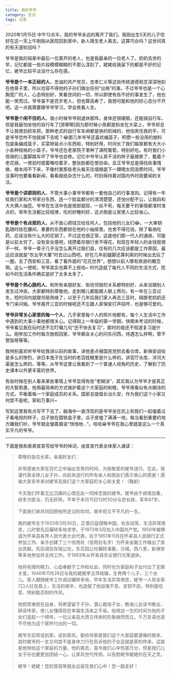 ```yaml
---
title: 我的爷爷
category: 生活
tags: 记录
---
```


2020年1月15日 中午12点半，我的爷爷永远的离开了我们。我刚出生5天的儿子恰好在这一天上午刚刚从医院回到家中，新人降生老人离去，这算巧合吗？这世间真的有天道轮回吗？

<!--more-->

爷爷是我的祖辈中最后一位离开的老人，也是我最亲的一位老人了。奶奶去世的早，记忆都是一些片段模模糊糊的不那么深刻了，姥姥给我留下的都是不好的记忆，姥爷比较平淡没什么存在感。

**爷爷是个一本正经的人**，忠诚的共产党员，忠孝仁义等这些传统道德观念深深地刻在他骨子里，所以也容不得他的子孙们做出任何“出格”的事。不过爷爷也是一个心胸宽广的人，心态特别好，笑看世间的一切，所以即使有些不好的事发生了，他也能一笑而过。爷爷虽不是百岁老人，但也算高寿了，我想可能和他的好心态分不开吧。这一点我需要跟爷爷学习，学会笑看人生。

**爷爷是个闲不住的人**。我小时候爷爷刚退休那阵，身体还很硬朗，还能骑自行车，但是我最怕坐他的自行车了[哭唧唧]因为那时候小孩都是斜坐在大梁上，爷爷却总不让我使劲抓车把，那种老式的自行车车闸都是铁的机械的，他怕夹住我的手，可是爷爷您咋不怕我掉下去呢？😂那几年爷爷还喜欢编篮子，积攒一些没用的塑料包装条编成篮子，买菜呀装点小东西啦，特别好用，时间长了我们每家都有大大小小各种规格的小篮子。爷爷还在老家院子里种了满院葡萄，特别好吃。有时我们小孩骑的儿童脚踏车坏了爷爷也会修。记忆中爷爷认真干活的样子最搞笑了，戴着个老花镜，一使劲时抿着嘴咬着牙，整张脸都在使劲😄。反正爷爷总是得找些事情做，根本闲不下来，不像村里那些老头每天往墙根底下一蹲晒太阳浪费时间，爷爷没事时也要看看新闻，看看报纸杂志什么的，时刻保持着对国内外时政要闻的关注。

**爷爷是个讲原则的人**，不管大事小事爷爷都有一套他自己的行事准则。记得有一年给我们家和大爷家分东西，连一个脸盆都分的清清楚楚，还怕分配不公，让我妈和大大俩人抽签。爷爷在生活中也是按部就班，一丝不苟，每天要干的事情都准时准点的，常年生活都比较规律，吃的好睡的好，这点倒是让家里人比较省心。

**爷爷是个有点抠的人**。从不放心把钱交给任何人，包括他的儿女们😂。一大串钥匙随时挂在腰间，重要的东西都锁在他的小抽屉里。也舍不得花钱，除了看病吃药，应该没有什么大的花销了。不过这也很正常，这是他们那一代人的通病，可能是以前太穷了，没有安全感吧，钱攒着存银行舍不得花，和现在年轻人的金钱观很不一样。爷爷一辈子几乎没怎么离开过我们县，仅有的几次应该都是工作原因，最远应该就是“农业学大寨”时去过山西吧。好在几年前腿脚还算利索的时候出去玩了一圈，去了西安和三亚，看了看外面的“花花世界”，想想以前人哪有旅游的概念啊。这么一想呢，爷爷其实也算不上抠哈~ 时代造就了每代人不同的生活方式，现如今的生活条件确实是好了太多太多了。

**爷爷是个热心肠的人**。和所有亲朋好友、街坊邻居的关系都特别好，从来没跟别人发生过冲突，大家都特别尊敬他。走到哪儿都能跟人聊上两句，有一年在三亚过冬，短时间内就跟邻居熟络了，以至于几年后我们家人再去三亚时，隔壁老奶奶还专门来问候。爷爷离开三亚的时候呢还不忘跟人家保安打声招呼，也是够可爱的。

**爷爷非常关心家里的每一个人**，几乎家里每个人的照片他都有，每个人生活中工作中遇到的大事小事他都很关心。记得刚上一年级的第一学期，快期末考试的时候，爷爷看见我在玩时还不忘叮嘱几句“还不快去复习”，那时的我还不知道复习是什么。刚参加工作时每次放假回家，爷爷都会关心的问东问西，待遇怎么样啊，管不管饭呀等等。

我特别喜欢听爷爷给我讲以前的故事，讲他差点被国民党抓去看仓库，新保安战役是多么的惨烈，讲日本鬼子在当时的老百姓眼里是什么样的，讲官厅水库、洋河大渠是怎么修的，等等。从爷爷这里让我看到了一个普通人视角的历史，了解到了历史课本以外更丰富的世界。

有些时候在别人看来某些事情上爷爷显得有些“老糊涂”，其实我认为爷爷才是真正的大智若愚，他用最简单的方式维护着这个大家庭的和睦，爷爷用看似有点糊涂的方式，平衡着每一个家庭成员的关系。国家总提倡长治久安，作为我们这个小家又何尝不是呢，家和万事兴~

写到这里我有点写不下去了，脑海中一直浮现的是爷爷坐在炕上和我们一起嗑着瓜子看电视的样子，瓜子放在圆铁盒子里，瓜子皮嗑了满满一地，每当看到重要的地方嫌我们吵，爷爷就会皱着眉说“悄悄地…”。哈哈😁爷爷在我心里就是这么一个真实平凡的爷爷。

***

下面是我和表弟宣宣写给爷爷的悼词，由宣宣代表全体家人诵读：

> 尊敬的各位长辈，亲朋好友们：<br><br>
非常感谢大家在百忙之中抽出宝贵的时间，为我敬爱的姥爷送行。在此，我谨代表全体儿女子孙，向前来送行的所有亲人和朋友们表示衷心的感谢！感谢大家多年来对姥爷及我们这个大家庭的关心和关爱！（鞠躬）<br><br>
今天我们怀着无比沉痛的心情在此一同悼念我的姥爷。姥爷由于病情加重，经多方医治，仍无好转。不幸于本月15日12时30分与世长辞。享年87岁。<br><br>
下面我们来共同回顾他所走过的坎坷，艰辛但又不平凡的一生。<br><br>
我的姥爷生于1933年3月30日，正值日寇侵略中国，社会动荡，生活异常艰苦，儿时曾先后辗转多地求学。于1973年3月加入中国共产党。1950年被聘请为怀来县各界人民代表大会代表，后于1951年11月在怀来县人民银行正式参加工作。亲手创建了三个信用社（信用社名字）为怀来金融工作做出了突出贡献。先后调往存瑞公社，东花园公社辗转涿鹿，沙城，西八里，新保安等多地参加并主持工作。于1993年从怀来县农业银行光荣退休。<br><br>
他将有限的精力、心血奉献于工作和社会，同时也为家庭和子女付出了无限关爱。1946年11月26日与我的姥姥李玉萍结婚，生育两个儿子，三个女儿。家人跟随姥爷工作调动辗转多地，早年生活异常艰苦，姥爷一人将全家7口人扛在肩上，生活的艰辛，也造就了他自强不息、坚韧不拔，特别能吃苦，特别能忍耐的作风。<br><br>
他把苦难担在自身，将希望留于子孙，潜心栽培子女，教诲儿女读书敬业，耕读传家，使儿女懂得现在幸福生活来之不易。他用这一生的时间为他的子女们竖起一个榜样，一位父亲高大而又伟岸的形象赫然而立。千万言语也道不尽他为这个家所付出的一切。<br><br>
姥爷生前常说到家，说到家风，勤俭持家是我们这个大家庭要遵循的根本，其时姥爷的一生又何尝不是身体力行在告诉他的子女这就是家的传承，这就是他带给这个家庭的力量。他的离去，虽令我们心中伤感万分，但是我们儿女子孙也要更加团结一心，让家风世代传扬，以告慰姥爷姥姥的在天之灵。<br><br>
姥爷！姥姥！您的音容笑貌永远留在我们心中！您一路走好！

